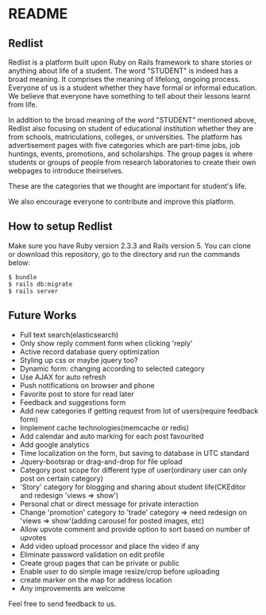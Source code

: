# README

## Redlist

Redlist is a platform built upon Ruby on Rails framework to share stories or anything about life of a student.
The word "STUDENT" is indeed has a broad meaning. It comprises the meaning of lifelong, ongoing process.
Everyone of us is a student whether they have formal or informal education. We believe that
everyone have something to tell about their lessons learnt from life.

In addition to the broad meaning of the word "STUDENT" mentioned above,
Redlist also focusing on student of educational institution whether they are from schools,
matriculations, colleges, or universities. The platform has advertisement pages with five
categories which are part-time jobs, job huntings, events, promotions, and scholarships.
The group pages is where students or groups of people from research laboratories to create their own
webpages to introduce theirselves.

These are the categories that we thought are important for student's life.

We also encourage everyone to contribute and improve this platform.

## How to setup Redlist

Make sure you have Ruby version 2.3.3 and Rails version 5.
You can clone or download this repository, go to the directory and run the commands below:

```
$ bundle
$ rails db:migrate
$ rails server
```
## Future Works

- Full text search(elasticsearch)
- Only show reply comment form when clicking 'reply'
- Active record database query optimization
- Styling up css or maybe jquery too?
- Dynamic form: changing according to selected category
- Use AJAX for auto refresh
- Push notifications on browser and phone
- Favorite post to store for read later
- Feedback and suggestions form
- Add new categories if getting request from lot of users(require feedback form)
- Implement cache technologies(memcache or redis)
- Add calendar and auto marking for each post favourited
- Add google analytics
- Time localization on the form, but saving to database in UTC standard
- Jquery-bootsrap or drag-and-drop for file upload
- Category post scope for different type of user(ordinary user can only post on certain category)
- 'Story' category for blogging and sharing about student life(CKEditor and redesign 'views => show')
- Personal chat or direct message for private interaction
- Change 'promotion' category to 'trade' category => need redesign on 'views => show'(adding carousel for posted images, etc)
- Allow upvote comment and provide option to sort based on number of upvotes
- Add video upload processor and place the video if any
- Eliminate password validation on edit profile
- Create group pages that can be private or public
- Enable user to do simple image resize/crop before uploading
- create marker on the map for address location
- Any improvements are welcome

Feel free to send feedback to us.
